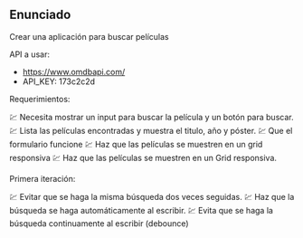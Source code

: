 ## Enunciado

Crear una aplicación para buscar películas

API a usar:

- https://www.omdbapi.com/
- API_KEY: 173c2c2d

Requerimientos:

💹 Necesita mostrar un input para buscar la película y un botón para buscar.
💹 Lista las películas encontradas y muestra el titulo, año y póster.
💹 Que el formulario funcione
💹 Haz que las películas se muestren en un grid responsiva
💹 Haz que las películas se muestren en un Grid responsiva.

Primera iteración:

💹 Evitar que se haga la misma búsqueda dos veces seguidas.
💹 Haz que la búsqueda se haga automáticamente al escribir.
💹 Evita que se haga la búsqueda continuamente al escribir (debounce)
